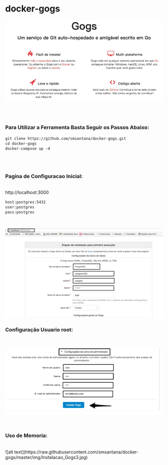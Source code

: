 # docker-gogs

![alt text](https://raw.githubusercontent.com/smsantana/docker-gogs/master/img/Gogs_home.jpg)

</br>
</br> 

### Para Utilizar a Ferramenta Basta Seguir os Passos Abaixo:
```
git clone https://github.com/smsantana/docker-gogs.git
cd docker-gogs
docker-compose up -d

```

</br> </br>
### Pagina de Configuracao Inicial:
</br>
http://localhost:3000
</br>

```
host:postgres:5432
user:postgres
pass:postgres
```

</br>

![alt text](https://raw.githubusercontent.com/smsantana/docker-gogs/master/img/Instalacao_Gogs1.jpg)

### Configuração Usuario root:

</br>

![alt text](https://raw.githubusercontent.com/smsantana/docker-gogs/master/img/Instalacao_Gogs2.jpg)


</br>

### Uso de Memoria:

</br>
![alt text](https://raw.githubusercontent.com/smsantana/docker-gogs/master/img/Instalacao_Gogs3.jpg)

